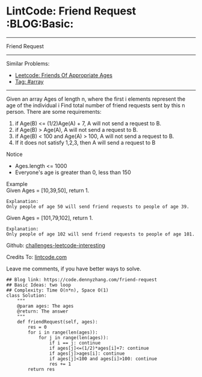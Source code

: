 # LintCode: Friend Request     :BLOG:Basic:


---

Friend Request  

---

Similar Problems:  
-   [Leetcode: Friends Of Appropriate Ages](https://code.dennyzhang.com/friends-of-appropriate-ages)
-   [Tag: #array](https://code.dennyzhang.com/tag/array)

---

Given an array Ages of length n, where the first i elements represent the age of the individual i Find total number of friend requests sent by this n person. There are some requirements:  
1.  if Age(B) <= (1/2)Age(A) + 7, A will not send a request to B.
2.  if Age(B) > Age(A), A will not send a request to B.
3.  if Age(B) < 100 and Age(A) > 100, A will not send a request to B.
4.  If it does not satisfy 1,2,3, then A will send a request to B

Notice  
-   Ages.length <= 1000
-   Everyone's age is greater than 0, less than 150

Example  
Given Ages = [10,39,50], return 1.  

    Explanation:
    Only people of age 50 will send friend requests to people of age 39.

Given Ages = [101,79,102], return 1.  

    Explanation:
    Only people of age 102 will send friend requests to people of age 101.

Github: [challenges-leetcode-interesting](https://github.com/DennyZhang/challenges-leetcode-interesting/tree/master/friend-request)  

Credits To: [lintcode.com](http://www.lintcode.com/en/problem/friend-request/)  

Leave me comments, if you have better ways to solve.  

    ## Blog link: https://code.dennyzhang.com/friend-request
    ## Basic Ideas: two loop
    ## Complexity: Time O(n*n), Space O(1)
    class Solution:
        """
        @param ages: The ages
        @return: The answer
        """
        def friendRequest(self, ages):
            res = 0
            for i in range(len(ages)):
                for j in range(len(ages)):
                    if i == j: continue
                    if ages[j]<=(1/2)*ages[i]+7: continue
                    if ages[j]>ages[i]: continue
                    if ages[j]<100 and ages[i]>100: continue
                    res += 1
            return res